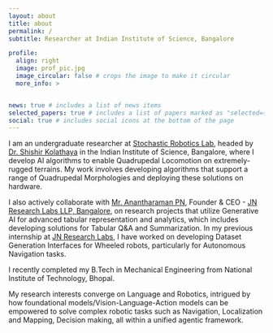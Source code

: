 ```yaml
---
layout: about
title: about
permalink: /
subtitle: Researcher at Indian Institute of Science, Bangalore

profile:
  align: right
  image: prof_pic.jpg
  image_circular: false # crops the image to make it circular
  more_info: >


news: true # includes a list of news items
selected_papers: true # includes a list of papers marked as "selected={true}"
social: true # includes social icons at the bottom of the page
---
```


I am an undergraduate researcher at [Stochastic Robotics Lab](https://www.stochlab.com), headed by [Dr. Shishir Kolathaya](https://www.shishirny.com) in the Indian Institute of Science, Bangalore, where I develop AI algorithms to enable Quadrupedal Locomotion on extremely-rugged terrains. My work involves developing algorithms that support a range of Quadrupedal Morphologies and deploying these solutions on hardware. 

I also actively collaborate with [Mr. Anantharaman PN](https://www.linkedin.com/in/anantharamanp/), Founder & CEO - [JN Research Labs LLP, Bangalore](https://www.linkedin.com/company/jnresearch/), on research projects that utilize Generative AI for advanced tabular representation and analytics, which includes developing solutions for Tabular Q&A and Summarization. In my previous internship at [JN Research Labs](https://www.linkedin.com/company/jnresearch/), I have worked on developing Dataset Generation Interfaces for Wheeled robots, particularly for Autonomous Navigation tasks.

I recently completed my B.Tech in Mechanical Engineering from National Institute of Technology, Bhopal. 

My research interests converge on Language and Robotics, intrigued by how foundational models/Vision-Language-Action models can be empowered to solve complex robotic tasks such as Navigation, Localization and Mapping, Decision making, all within a unified agentic framework.